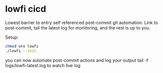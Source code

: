 
# lowfi cicd

Lowest barrier to entry self referenced post-commit git automation.
Link to post-commit, tail the latest log for monitoring, and the rest is up to you.

Setup:

```bash
chmod u+x lowfi
./lowfi --init
```

you can now automate post-commit actions and log your output
tail -f logs/lowfi-latest.log to watch live log
